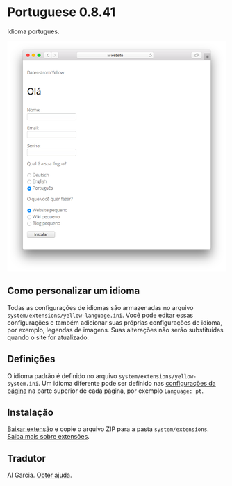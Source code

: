 # Portuguese 0.8.41

Idioma portugues.

<p align="center"><img src="portuguese-screenshot.png?raw=true" alt="Captura de tela"></p>

## Como personalizar um idioma

Todas as configurações de idiomas são armazenadas no arquivo `system/extensions/yellow-language.ini`. Você pode editar essas configurações e também adicionar suas próprias configurações de idioma, por exemplo, legendas de imagens. Suas alterações não serão substituídas quando o site for atualizado.

## Definições

O idioma padrão é definido no arquivo `system/extensions/yellow-system.ini`. Um idioma diferente pode ser definido nas [configurações da página](https://github.com/annaesvensson/yellow-core#settings-page) na parte superior de cada página, por exemplo `Language: pt`.

## Instalação

[Baixar extensão](https://github.com/datenstrom/yellow-extensions/raw/main/downloads/portuguese.zip) e copie o arquivo ZIP para a pasta `system/extensions`. [Saiba mais sobre extensões](https://github.com/annaesvensson/yellow-update).

## Tradutor

Al Garcia. [Obter ajuda](https://datenstrom.se/yellow/help/).
